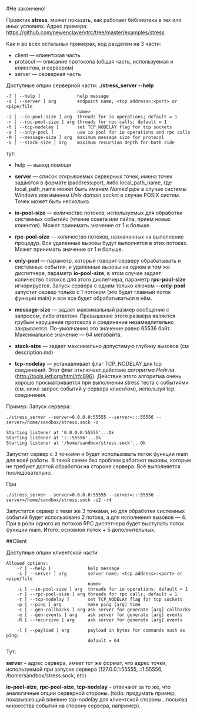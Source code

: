 ﻿#Не закончено!

Проектик **stress**, может показать, как работает библиотека в тех или иных условиях. Адрес примера: https://github.com/newenclave/vtrc/tree/master/examples/stress

Как и во всех остальных примерах, код разделен на 3 части: 

 * client — клиентская часть 
 * protocol — описание протокола (общая часть, используемая и клиентом, и сервером)
 * server — серверная часть 

Доступные опции серверной части: **./stress_server --help**

    -? [ --help ]              help message
    -s [ --server ] arg        endpoint name; <tcp address>:<port> or <pipe/file 
                               name>
    -i [ --io-pool-size ] arg  threads for io operations; default = 1
    -r [ --rpc-pool-size ] arg threads for rpc calls; default = 1
    -t [ --tcp-nodelay ]       set TCP_NODELAY flag for tcp sockets
    -o [ --only-pool ]         use io pool for io operations and rpc calls
    -M [ --message-size ] arg  maximum message size for protocol
    -S [ --stack-size ] arg    maximum recursion depth for both side

тут: 

* help — вывод помощи

* **server** — список открываемых серверных точек, имена точек задаются в формате ipaddress:port, либо local_path_name, где  local_path_name может быть именем *Named pipe* в случае системы Windows или именем *Unix domain socket* в случае POSIX систем. Точек может быть несколько.

* **io-pool-size** — количество потоков, используемых для обработки системных событийс (чтение сокета или пайпа, прием новых клиентов). Может принимать значение от 1 и больше.

* **rpc-pool-size** — количество потоков, назначенных на выполнение процедур. Все удаленные вызовы будут выполнятся в этих потоках. Может принимать значение от 1 и больше.

* **only-pool** — параметр, который говорит серверу обрабатывать и системные события, и удаленные вызовы на одном и том же диспетчере, параметр **io-pool-size**, в этом случае задает количество потоков для этого диспетчера, параметр **rpc-pool-size** игнорируется. Запуск сервера с одним только ключом **--only-pool** запустит сервер только с 1 потоком (это будет главный поток функции main) и все все будет обрабатываться в нём.

* **message-size** — задает максимальный размер сообщения с запросом, либо ответом. Превышение этого размера является грубым нарушение протокола и соединение незамедлительно закрывается. По-умолчанию это значение равно 65536 байт. Максимальное значение — 64 мегабайта.

* **stack-size** — задает максимально допустимую глубину вызовов (см description.md)

* **tcp-nodelay** — устанавливает флаг TCP_NODELAY для tcp соединений. Этот флаг отключает действие *алгоритма Нейгла* (http://tools.ietf.org/html/rfc896). Действие этого алгоритма очень хорошо просматривается при выполнении stress теста с событиями (см. ниже запрос событий у сервера клиентом), используя tcp соединения.

Пример: 
Запуск сервера:

    ./stress_server --server=0.0.0.0:55555 --server=:::55556 --server=/home/sandbox/stress.sock -o

    Starting listener at '0.0.0.0:55555'...Ok
    Starting listener at ':::55556'...Ok
    Starting listener at '/home/sandbox/stress.sock'...Ok


Запустит сервер с 3 точками и будет использовать поток функции main для всей работы. В такой схеме без проблем работают вызовы, которые не требуют долгой обработки на стороне сервера. Всё выполняется последовательно. 

При 

    ./stress_server --server=0.0.0.0:55555 --server=:::55556 --server=/home/sandbox/stress.sock -i2 -r4

Запустится сервер с теми же 3 точками, но для обработки системных событий будет использовано 2 потока, а для исполнения вызовов — 4. При в роли одного из потоков RPC диспетчера будет выступать поток функции main. Итого: основной поток + 5 дополнительных.



##Client

Доступные опции клиентской части

    Allowed options:
        -? [ --help ]              help message
        -s [ --server ] arg        server name; <tcp address>:<port> or <pipe/file 
                                   name>
        -i [ --io-pool-size ] arg  threads for io operations; default = 1
        -r [ --rpc-pool-size ] arg threads for rpc calls; default = 1
        -t [ --tcp-nodelay ]       set TCP_NODELAY flag for tcp sockets
        -p [ --ping ] arg          make ping [arg] time
        -c [ --gen-callbacks ] arg ask server for generate [arg] callbacks
        -e [ --gen-events ] arg    ask server for generate [arg] events
        -R [ --recursive ] arg     ask server for generate [arg] events       
        -l [ --payload ] arg       payload in bytes for commands such as ping; 
                                   default = 64

Тут: 

**server** – адрес сервера, имеет тот же формат, что адрес точки, используемой при запуске сервера (127.0.0.1:55555, ::1:55556, /home/sandbox/stress.sock, etc)

**io-pool-size**,  **rpc-pool-size**, **tcp-nodelay** – отвечают за то же, что аналогичные опции серверной стороны. (todo: придумать пример, показывающий влияние tcp-nodelay для клиентской стороны...посылка множества событий на сторону сервера, например).


